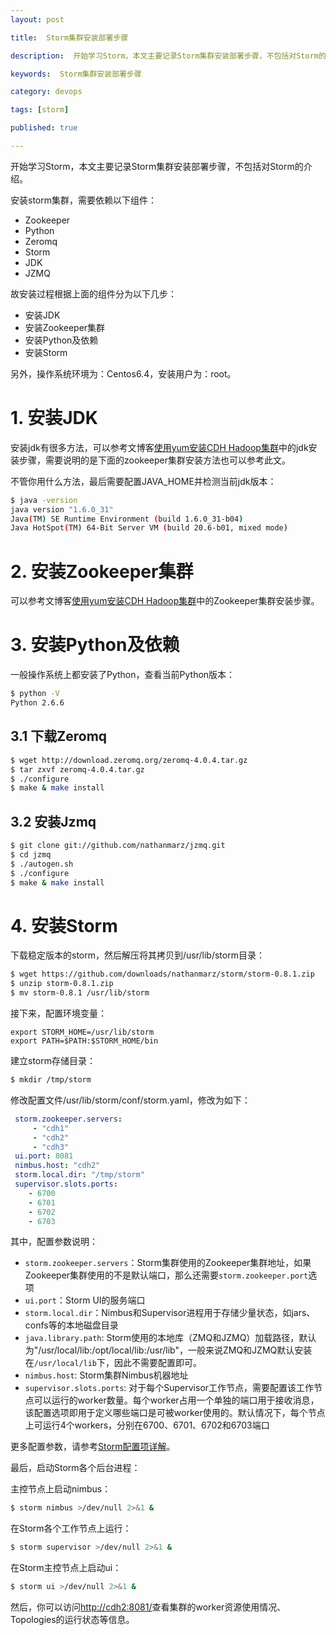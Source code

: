 ```yaml
---
layout: post

title:  Storm集群安装部署步骤

description:  开始学习Storm，本文主要记录Storm集群安装部署步骤，不包括对Storm的介绍。

keywords:  Storm集群安装部署步骤

category: devops

tags: [storm]

published: true

---
```


开始学习Storm，本文主要记录Storm集群安装部署步骤，不包括对Storm的介绍。

安装storm集群，需要依赖以下组件：

- Zookeeper
- Python
- Zeromq
- Storm
- JDK
- JZMQ

故安装过程根据上面的组件分为以下几步：

- 安装JDK
- 安装Zookeeper集群
- 安装Python及依赖
- 安装Storm

另外，操作系统环境为：Centos6.4，安装用户为：root。


# 1. 安装JDK

安装jdk有很多方法，可以参考文博客[使用yum安装CDH Hadoop集群](/images/04/06/install-cloudera-cdh-by-yum.html)中的jdk安装步骤，需要说明的是下面的zookeeper集群安装方法也可以参考此文。

不管你用什么方法，最后需要配置JAVA_HOME并检测当前jdk版本：

~~~bash
$ java -version
java version "1.6.0_31"
Java(TM) SE Runtime Environment (build 1.6.0_31-b04)
Java HotSpot(TM) 64-Bit Server VM (build 20.6-b01, mixed mode)
~~~

# 2. 安装Zookeeper集群

可以参考文博客[使用yum安装CDH Hadoop集群](/images/04/06/install-cloudera-cdh-by-yum.html)中的Zookeeper集群安装步骤。

# 3. 安装Python及依赖

一般操作系统上都安装了Python，查看当前Python版本：

~~~bash
$ python -V
Python 2.6.6
~~~

## 3.1 下载Zeromq

~~~bash
$ wget http://download.zeromq.org/zeromq-4.0.4.tar.gz
$ tar zxvf zeromq-4.0.4.tar.gz
$ ./configure
$ make & make install
~~~

## 3.2 安装Jzmq

~~~bash
$ git clone git://github.com/nathanmarz/jzmq.git
$ cd jzmq
$ ./autogen.sh
$ ./configure
$ make & make install
~~~

# 4. 安装Storm

下载稳定版本的storm，然后解压将其拷贝到/usr/lib/storm目录：

~~~bash
$ wget https://github.com/downloads/nathanmarz/storm/storm-0.8.1.zip
$ unzip storm-0.8.1.zip 
$ mv storm-0.8.1 /usr/lib/storm
~~~

接下来，配置环境变量：

~~~
export STORM_HOME=/usr/lib/storm
export PATH=$PATH:$STORM_HOME/bin
~~~

建立storm存储目录：

~~~bash
$ mkdir /tmp/storm
~~~

修改配置文件/usr/lib/storm/conf/storm.yaml，修改为如下：

~~~yaml
 storm.zookeeper.servers:
     - "cdh1"
     - "cdh2"
     - "cdh3"
 ui.port: 8081
 nimbus.host: "cdh2"
 storm.local.dir: "/tmp/storm"
 supervisor.slots.ports:
    - 6700
    - 6701
    - 6702
    - 6703
~~~

其中，配置参数说明：

 - `storm.zookeeper.servers`：Storm集群使用的Zookeeper集群地址，如果Zookeeper集群使用的不是默认端口，那么还需要`storm.zookeeper.port`选项
 - `ui.port`：Storm UI的服务端口
 - `storm.local.dir`：Nimbus和Supervisor进程用于存储少量状态，如jars、confs等的本地磁盘目录
 - `java.library.path`: Storm使用的本地库（ZMQ和JZMQ）加载路径，默认为"/usr/local/lib:/opt/local/lib:/usr/lib"，一般来说ZMQ和JZMQ默认安装在`/usr/local/lib`下，因此不需要配置即可。
 - `nimbus.host`: Storm集群Nimbus机器地址
 - `supervisor.slots.ports`: 对于每个Supervisor工作节点，需要配置该工作节点可以运行的worker数量。每个worker占用一个单独的端口用于接收消息，该配置选项即用于定义哪些端口是可被worker使用的。默认情况下，每个节点上可运行4个workers，分别在6700、6701、6702和6703端口

更多配置参数，请参考[Storm配置项详解](http://www.alidata.org/archives/2118)。

最后，启动Storm各个后台进程：

主控节点上启动nimbus：

~~~bash
$ storm nimbus >/dev/null 2>&1 &
~~~

在Storm各个工作节点上运行：

~~~bash
$ storm supervisor >/dev/null 2>&1 &
~~~

在Storm主控节点上启动ui：

~~~bash
$ storm ui >/dev/null 2>&1 &
~~~

然后，你可以访问<http://cdh2:8081/>查看集群的worker资源使用情况、Topologies的运行状态等信息。
